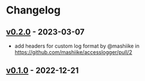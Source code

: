 # Changelog

## [v0.2.0](https://github.com/mashiike/accesslogger/compare/v0.1.0...v0.2.0) - 2023-03-07
- add headers for custom log format by @mashiike in https://github.com/mashiike/accesslogger/pull/2

## [v0.1.0](https://github.com/mashiike/accesslogger/commits/v0.1.0) - 2022-12-21
